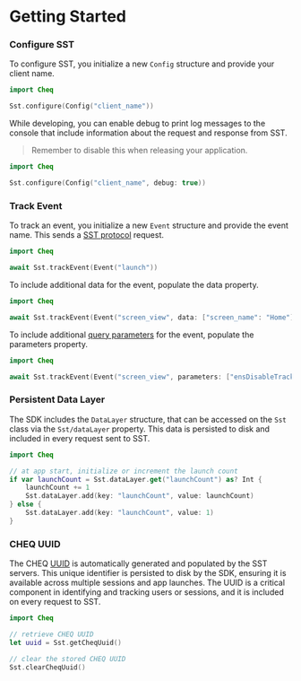 # Getting Started

### Configure SST

To configure SST, you initialize a new ``Config`` structure and provide your client name.

```swift
import Cheq

Sst.configure(Config("client_name")) 
```

While developing, you can enable debug to print log messages to the console that include information about the request and response from SST.
> Remember to disable this when releasing your application.

```swift
import Cheq

Sst.configure(Config("client_name", debug: true)) 
```

### Track Event

To track an event, you initialize a new ``Event`` structure and provide the event name. This sends a [SST protocol](https://help.ensighten.com/hc/en-us/articles/22990062690577-SST-Protocol-Reference) request.

```swift
import Cheq

await Sst.trackEvent(Event("launch")) 
```

To include additional data for the event, populate the data property.

```swift
import Cheq

await Sst.trackEvent(Event("screen_view", data: ["screen_name": "Home"])) 
```

To include additional [query parameters](https://help.ensighten.com/hc/en-us/articles/22962356688273-Getting-Started-with-Data-Collection-Pixels) for the event, populate the parameters property.

```swift
import Cheq

await Sst.trackEvent(Event("screen_view", parameters: ["ensDisableTracking": "user"])) 
```

### Persistent Data Layer

The SDK includes the ``DataLayer`` structure, that can be accessed on the ``Sst`` class via the ``Sst/dataLayer`` property. This data is persisted to disk and included in every request sent to SST.

```swift
import Cheq

// at app start, initialize or increment the launch count
if var launchCount = Sst.dataLayer.get("launchCount") as? Int {
    launchCount += 1
    Sst.dataLayer.add(key: "launchCount", value: launchCount)
} else {
    Sst.dataLayer.add(key: "launchCount", value: 1)
}

```

### CHEQ UUID

The CHEQ [UUID](https://en.wikipedia.org/wiki/Universally_unique_identifier) is automatically generated and populated by the SST servers. This unique identifier is persisted to disk by the SDK, ensuring it is available across multiple sessions and app launches. The UUID is a critical component in identifying and tracking users or sessions, and it is included on every request to SST.

```swift
import Cheq

// retrieve CHEQ UUID
let uuid = Sst.getCheqUuid()

// clear the stored CHEQ UUID
Sst.clearCheqUuid()

```
